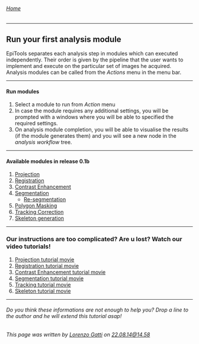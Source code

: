 ###### [Home](Home)
---------------------------------------
## Run your first analysis module

EpiTools separates each analysis step in modules which can executed independently. Their order is given by the pipeline that the user wants to implement and execute on the particular set of images he acquired. Analysis modules can be called from the *Actions* menu in the menu bar. 


---------------------------------------
#### Run modules

1. Select a module to run from *Action* menu
2. In case the module requires any additional settings, you will be prompted with a windows where you will be able to specified the required settings. 
3. On analysis module completion, you will be able to visualise the results (if the module generates them) and you will see a new node in the *analysis workflow* tree.


---------------------------------------
#### Available modules in release 0.1b

1. [Projection](../../Analysis_Modules/00_projection) 
2. [Registration](../../Analysis_Modules/01_registration)
3. [Contrast Enhancement](../../Analysis_Modules/02_clahe)
4. [Segmentation](../../Analysis_Modules/03_segmentation) 
	* [Re-segmentation](../../Analysis_Modules/03_segmentation)
5. [Polygon Masking](../../Analysis_Modules/04_polygonMask)
6. [Tracking Correction](../../Analysis_Modules/05_tracking)
7. [Skeleton generation](../../Analysis_Modules/06_skeleton)

---------------------------------------
### Our instructions are too complicated? Are u lost? Watch our video tutorials!


1. <a href="https://www.dropbox.com/sh/wpezw6t7lma5d4f/AAD4QKHwtk61sgE2gxMLp0Vva#lh:null-03_Projection.mov" target="_blank">Projection tutorial movie</a>
2. <a href="https://www.dropbox.com/sh/wpezw6t7lma5d4f/AAD4QKHwtk61sgE2gxMLp0Vva#lh:null-04_Registration_Builtin.mov" target="_blank">Registration tutorial movie</a>
3. <a href="https://www.dropbox.com/sh/wpezw6t7lma5d4f/AAD4QKHwtk61sgE2gxMLp0Vva#lh:null-05_CLAHE.mov" target="_blank">Contrast Enhancement tutorial movie</a>
4. <a href="https://www.dropbox.com/sh/wpezw6t7lma5d4f/AAD4QKHwtk61sgE2gxMLp0Vva#lh:null-06_Segmentation.mov" target="_blank">Segmentation tutorial movie</a>
5. <a href="https://www.dropbox.com/sh/wpezw6t7lma5d4f/AAD4QKHwtk61sgE2gxMLp0Vva#lh:null-07_Tracking.mov" target="_blank">Tracking tutorial movie</a>
6. <a href="https://www.dropbox.com/sh/wpezw6t7lma5d4f/AAD4QKHwtk61sgE2gxMLp0Vva#lh:null-09_SkeletonGeneration.mov" target="_blank">Skeleton tutorial movie</a>


---------------------------------------

######  Do you think these informations are not enough to help you? Drop a line to the author and he will extend this tutorial asap!

###### This page was written by [Lorenzo Gatti](mailto:lorenzo.gatti.89@gmail.com) on 22.08.14@14.58


<script type="text/javascript" src="http://imls-bg-jira.uzh.ch:8080/s/dec35b3786a7548dc4b26192f22b864e-T/en_USbjk9py/64014/4/1.4.24/_/download/batch/com.atlassian.jira.collector.plugin.jira-issue-collector-plugin:issuecollector/com.atlassian.jira.collector.plugin.jira-issue-collector-plugin:issuecollector.js?locale=en-US&collectorId=dab092eb"></script>

<script>
  (function(i,s,o,g,r,a,m){i['GoogleAnalyticsObject']=r;i[r]=i[r]||function(){
  (i[r].q=i[r].q||[]).push(arguments)},i[r].l=1*new Date();a=s.createElement(o),
  m=s.getElementsByTagName(o)[0];a.async=1;a.src=g;m.parentNode.insertBefore(a,m)
  })(window,document,'script','//www.google-analytics.com/analytics.js','ga');

  ga('create', 'UA-55332946-1', 'auto');
  ga('send', 'pageview');

</script>
